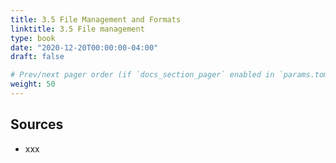 ```yaml
---
title: 3.5 File Management and Formats
linktitle: 3.5 File management
type: book
date: "2020-12-20T00:00:00-04:00"
draft: false

# Prev/next pager order (if `docs_section_pager` enabled in `params.toml`)
weight: 50
---
```


## Sources
- xxx